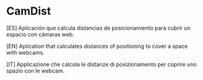 # CamDist
[ES] Aplicación que calcula distancias de posicionamiento para cubrir un espacio con cámaras web.

[EN] Aplication that calculates distances of positioning to cover a space with webcams.

[IT] Applicazione che calcola le distanze di posizionamento per coprire uno spazio con le webcam.
